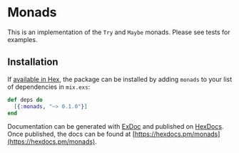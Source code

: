 # Monads

This is an implementation of the `Try` and `Maybe` monads. Please see tests for examples.

## Installation

If [available in Hex](https://hex.pm/docs/publish), the package can be installed
by adding `monads` to your list of dependencies in `mix.exs`:

```elixir
def deps do
  [{:monads, "~> 0.1.0"}]
end
```

Documentation can be generated with [ExDoc](https://github.com/elixir-lang/ex_doc)
and published on [HexDocs](https://hexdocs.pm). Once published, the docs can
be found at [https://hexdocs.pm/monads](https://hexdocs.pm/monads).

